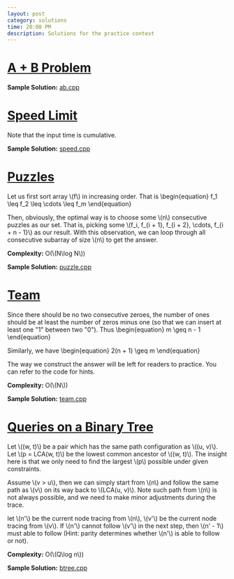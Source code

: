 ```yaml
---
layout: post
category: solutions
time: 20:00 PM
description: Solutions for the practice contest
---
```


# **[A + B Problem](http://judge.u-aizu.ac.jp/onlinejudge/description.jsp?id=1000)**

**Sample Solution:** [ab.cpp]

# **[Speed Limit](https://open.kattis.com/problems/speedlimit)**

Note that the input time is cumulative. 

**Sample Solution:** [speed.cpp]

# **[Puzzles](http://codeforces.com/problemset/problem/337/A)**
Let us first sort array \\(f\\) in increasing order. That is
\begin{equation}
    f_1 \leq f_2 \leq \cdots \leq f_m
\end{equation}

Then, obviously, the optimal way is to choose some \\(n\\) consecutive puzzles as our set. That is,
picking some \\(f_i, f_{i + 1}, f_{i + 2}, \cdots, f_{i + n - 1}\\) as our result. With this observation,
we can loop through all consecutive subarray of size \\(n\\) to get the answer.

**Complexity:** O(\\(N\log N\\))

**Sample Solution:** [puzzle.cpp]

# **[Team](http://codeforces.com/contest/401/problem/C)**
Since there should be no two consecutive zeroes, the number of ones should be at least
the number of zeros minus one (so that we can insert at least one "1" between two "0").
Thus
\begin{equation}
    m \geq n - 1
\end{equation}

Similarly, we have
\begin{equation}
    2(n + 1) \geq m
\end{equation}

The way we construct the answer will be left for readers to practice. You can refer to
the code for hints.

**Complexity:** O(\\(N\\))

**Sample Solution:** [team.cpp]

# **[Queries on a Binary Tree](https://www.codechef.com/problems/BINTREEQ)**
Let \\((w, t)\\) be a pair which has the same path configuration as 
\\((u, v)\\). Let \\(p = LCA(w, t)\\) be the lowest common ancestor of 
\\((w, t)\\). The insight here is that we only need to find the largest \\(p\\) 
possible under given constraints.

Assume \\(v > u\\), then we can simply start from \\(n\\) and follow the same 
path as \\(v\\) on its way back to \\(LCA(u, v)\\). Note such path from
\\(n\\) is not always possible, and we need to make minor adjustments during 
the trace.

let \\(n'\\) be the current node tracing from \\(n\\),
\\(v'\\) be the current node tracing from \\(v\\). If
\\(n'\\) cannot follow \\(v'\\) in the next step, then \\(n' - 1\\) must able 
to follow (Hint: parity determines whether \\(n'\\) is able to follow or not).

**Complexity:** O(\\(Q\log n\\))

**Sample Solution:** [btree.cpp]

[ab.cpp]: /assets/ipl_solutions/season3/practice/ab.cpp
[speed.cpp]: /assets/ipl_solutions/season3/practice/speed.cpp
[btree.cpp]: /assets/ipl_solutions/season3/practice/btree.cpp
[puzzle.cpp]: /assets/ipl_solutions/season3/practice/puzzle.cpp
[team.cpp]: /assets/ipl_solutions/season3/practice/team.cpp
